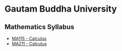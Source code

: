 # Gautam Buddha University

## Mathematics Syllabus
- [MA115 - Calculus](/syll/ma115)
- [MA211 - Calculus](/syll/ma211)







